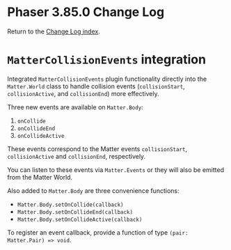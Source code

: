 # Phaser 3.85.0 Change Log

Return to the [Change Log index](CHANGELOG-v3.85.md).

# `MatterCollisionEvents` integration

Integrated `MatterCollisionEvents` plugin functionality directly into the `Matter.World` class to handle collision events (`collisionStart`, `collisionActive`, and `collisionEnd`) more effectively.

Three new events are available on `Matter.Body`:
1. `onCollide`
2. `onCollideEnd`
3. `onCollideActive`

These events correspond to the Matter events `collisionStart`, `collisionActive` and `collisionEnd`, respectively.

You can listen to these events via `Matter.Events` or they will also be emitted from the Matter World.

Also added to `Matter.Body` are three convenience functions:
- `Matter.Body.setOnCollide(callback)`
- `Matter.Body.setOnCollideEnd(callback)`
- `Matter.Body.setOnCollideActive(callback)`

To register an event callback, provide a function of type `(pair: Matter.Pair) => void`.